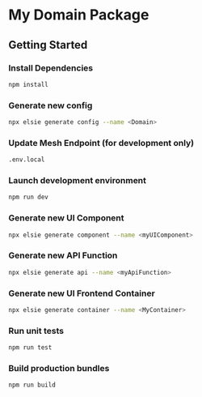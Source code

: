 # My Domain Package

## Getting Started

### Install Dependencies

```bash
npm install
```

### Generate new config

```bash
npx elsie generate config --name <Domain>
```

### Update Mesh Endpoint (for development only)

```bash
.env.local
```

### Launch development environment

```bash
npm run dev
```

### Generate new UI Component

```bash
npx elsie generate component --name <myUIComponent>
```

### Generate new API Function

```bash
npx elsie generate api --name <myApiFunction>
```

### Generate new UI Frontend Container

```bash
npx elsie generate container --name <MyContainer>
```

### Run unit tests

```bash
npm run test
```

### Build production bundles

```bash
npm run build
```
